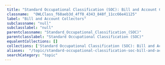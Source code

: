```yaml
--- 
 title: "Standard Occupational Classification (SOC): Bill and Account Collectors" 
 classname:  "OWLClass_f68aeb3d_4ff0_4343_848f_11cc66e41125" 
 label: "Bill and Account Collectors" 
 subclassname: "null" 
 subclasslabel: "null" 
 parentclassname: "Standard_Occupational_Classification_(SOC)" 
 parentclasslabel: "Standard Occupational Classification (SOC)" 
 equalentCollections: [] 
 collections: ['Standard Occupational Classification (SOC): Bill and Account Collectors']
 aliases:  "/topic/standard-occupational-classification-soc-bill-and-account-collectors"  
 searchCategory: "topic" 
---
```

